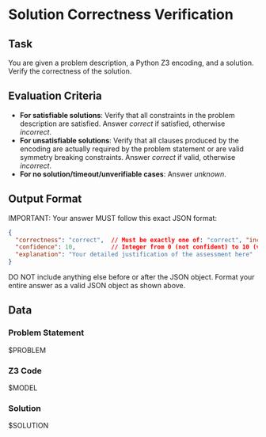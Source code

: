 # Solution Correctness Verification

## Task

You are given a problem description, a Python Z3 encoding, and a solution. Verify the correctness of the solution.

## Evaluation Criteria

- **For satisfiable solutions**: Verify that all constraints in the problem description are satisfied. Answer *correct* if satisfied, otherwise *incorrect*.
- **For unsatisfiable solutions**: Verify that all clauses produced by the encoding are actually required by the problem statement or are valid symmetry breaking constraints. Answer *correct* if valid, otherwise *incorrect*.
- **For no solution/timeout/unverifiable cases**: Answer *unknown*.

## Output Format

IMPORTANT: Your answer MUST follow this exact JSON format:

```json
{
  "correctness": "correct",  // Must be exactly one of: "correct", "incorrect", or "unknown"
  "confidence": 10,          // Integer from 0 (not confident) to 10 (very confident)
  "explanation": "Your detailed justification of the assessment here"
}
```

DO NOT include anything else before or after the JSON object. Format your entire answer as a valid JSON object as shown above.

## Data

### Problem Statement

$PROBLEM

### Z3 Code

$MODEL

### Solution

$SOLUTION

